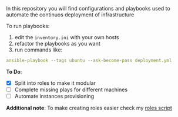 In this repository you will find configurations and playbooks used to automate the continuos deployment of infrastructure

To run playbooks:
1. edit the `inventory.ini` with your own hosts
2. refactor the playbooks as you want
3. run commands like: 
``` yaml
ansible-playbook --tags ubuntu --ask-become-pass deployment.yml
```

**To Do**:
- [x] Split into roles to make it modular
- [ ] Complete missing plays for different machines
- [ ] Automate instances provisioning

**Additional note**:
To make creating roles easier check my [roles script](https://github.com/jupiter-commits/Tiny-scripts?tab=readme-ov-file#rolessh-script)
